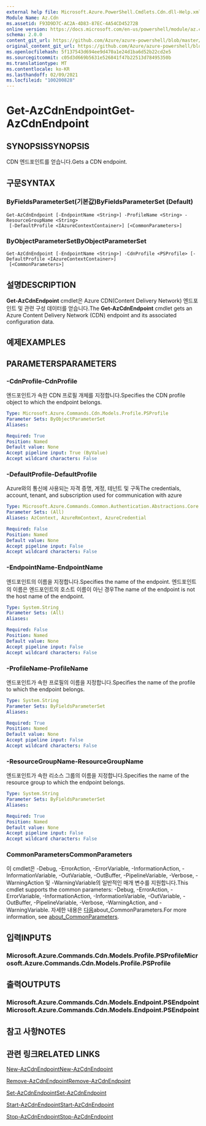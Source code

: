 ```yaml
---
external help file: Microsoft.Azure.PowerShell.Cmdlets.Cdn.dll-Help.xml
Module Name: Az.Cdn
ms.assetid: F93D9D7C-AC2A-4D83-87EC-4A54CD45272B
online version: https://docs.microsoft.com/en-us/powershell/module/az.cdn/get-azcdnendpoint
schema: 2.0.0
content_git_url: https://github.com/Azure/azure-powershell/blob/master/src/Cdn/Cdn/help/Get-AzCdnEndpoint.md
original_content_git_url: https://github.com/Azure/azure-powershell/blob/master/src/Cdn/Cdn/help/Get-AzCdnEndpoint.md
ms.openlocfilehash: 5f137543d694ee9d470a1e24d1ba6d52b22cd2e5
ms.sourcegitcommit: c05d3d669b5631e526841f47b22513d78495350b
ms.translationtype: MT
ms.contentlocale: ko-KR
ms.lasthandoff: 02/09/2021
ms.locfileid: "100200828"
---
```

# <span data-ttu-id="413b1-101">Get-AzCdnEndpoint</span><span class="sxs-lookup"><span data-stu-id="413b1-101">Get-AzCdnEndpoint</span></span>

## <span data-ttu-id="413b1-102">SYNOPSIS</span><span class="sxs-lookup"><span data-stu-id="413b1-102">SYNOPSIS</span></span>
<span data-ttu-id="413b1-103">CDN 엔드포인트를 얻습니다.</span><span class="sxs-lookup"><span data-stu-id="413b1-103">Gets a CDN endpoint.</span></span>

## <span data-ttu-id="413b1-104">구문</span><span class="sxs-lookup"><span data-stu-id="413b1-104">SYNTAX</span></span>

### <span data-ttu-id="413b1-105">ByFieldsParameterSet(기본값)</span><span class="sxs-lookup"><span data-stu-id="413b1-105">ByFieldsParameterSet (Default)</span></span>
```
Get-AzCdnEndpoint [-EndpointName <String>] -ProfileName <String> -ResourceGroupName <String>
 [-DefaultProfile <IAzureContextContainer>] [<CommonParameters>]
```

### <span data-ttu-id="413b1-106">ByObjectParameterSet</span><span class="sxs-lookup"><span data-stu-id="413b1-106">ByObjectParameterSet</span></span>
```
Get-AzCdnEndpoint [-EndpointName <String>] -CdnProfile <PSProfile> [-DefaultProfile <IAzureContextContainer>]
 [<CommonParameters>]
```

## <span data-ttu-id="413b1-107">설명</span><span class="sxs-lookup"><span data-stu-id="413b1-107">DESCRIPTION</span></span>
<span data-ttu-id="413b1-108">**Get-AzCdnEndpoint** cmdlet은 Azure CDN(Content Delivery Network) 엔드포인트 및 관련 구성 데이터를 얻습니다.</span><span class="sxs-lookup"><span data-stu-id="413b1-108">The **Get-AzCdnEndpoint** cmdlet gets an Azure Content Delivery Network (CDN) endpoint and its associated configuration data.</span></span>

## <span data-ttu-id="413b1-109">예제</span><span class="sxs-lookup"><span data-stu-id="413b1-109">EXAMPLES</span></span>

## <span data-ttu-id="413b1-110">PARAMETERS</span><span class="sxs-lookup"><span data-stu-id="413b1-110">PARAMETERS</span></span>

### <span data-ttu-id="413b1-111">-CdnProfile</span><span class="sxs-lookup"><span data-stu-id="413b1-111">-CdnProfile</span></span>
<span data-ttu-id="413b1-112">엔드포인트가 속한 CDN 프로필 개체를 지정합니다.</span><span class="sxs-lookup"><span data-stu-id="413b1-112">Specifies the CDN profile object to which the endpoint belongs.</span></span>

```yaml
Type: Microsoft.Azure.Commands.Cdn.Models.Profile.PSProfile
Parameter Sets: ByObjectParameterSet
Aliases:

Required: True
Position: Named
Default value: None
Accept pipeline input: True (ByValue)
Accept wildcard characters: False
```

### <span data-ttu-id="413b1-113">-DefaultProfile</span><span class="sxs-lookup"><span data-stu-id="413b1-113">-DefaultProfile</span></span>
<span data-ttu-id="413b1-114">Azure와의 통신에 사용되는 자격 증명, 계정, 테넌트 및 구독</span><span class="sxs-lookup"><span data-stu-id="413b1-114">The credentials, account, tenant, and subscription used for communication with azure</span></span>

```yaml
Type: Microsoft.Azure.Commands.Common.Authentication.Abstractions.Core.IAzureContextContainer
Parameter Sets: (All)
Aliases: AzContext, AzureRmContext, AzureCredential

Required: False
Position: Named
Default value: None
Accept pipeline input: False
Accept wildcard characters: False
```

### <span data-ttu-id="413b1-115">-EndpointName</span><span class="sxs-lookup"><span data-stu-id="413b1-115">-EndpointName</span></span>
<span data-ttu-id="413b1-116">엔드포인트의 이름을 지정합니다.</span><span class="sxs-lookup"><span data-stu-id="413b1-116">Specifies the name of the endpoint.</span></span>
<span data-ttu-id="413b1-117">엔드포인트의 이름은 엔드포인트의 호스트 이름이 아닌 경우</span><span class="sxs-lookup"><span data-stu-id="413b1-117">The name of the endpoint is not the host name of the endpoint.</span></span>

```yaml
Type: System.String
Parameter Sets: (All)
Aliases:

Required: False
Position: Named
Default value: None
Accept pipeline input: False
Accept wildcard characters: False
```

### <span data-ttu-id="413b1-118">-ProfileName</span><span class="sxs-lookup"><span data-stu-id="413b1-118">-ProfileName</span></span>
<span data-ttu-id="413b1-119">엔드포인트가 속한 프로필의 이름을 지정합니다.</span><span class="sxs-lookup"><span data-stu-id="413b1-119">Specifies the name of the profile to which the endpoint belongs.</span></span>

```yaml
Type: System.String
Parameter Sets: ByFieldsParameterSet
Aliases:

Required: True
Position: Named
Default value: None
Accept pipeline input: False
Accept wildcard characters: False
```

### <span data-ttu-id="413b1-120">-ResourceGroupName</span><span class="sxs-lookup"><span data-stu-id="413b1-120">-ResourceGroupName</span></span>
<span data-ttu-id="413b1-121">엔드포인트가 속한 리소스 그룹의 이름을 지정합니다.</span><span class="sxs-lookup"><span data-stu-id="413b1-121">Specifies the name of the resource group to which the endpoint belongs.</span></span>

```yaml
Type: System.String
Parameter Sets: ByFieldsParameterSet
Aliases:

Required: True
Position: Named
Default value: None
Accept pipeline input: False
Accept wildcard characters: False
```

### <span data-ttu-id="413b1-122">CommonParameters</span><span class="sxs-lookup"><span data-stu-id="413b1-122">CommonParameters</span></span>
<span data-ttu-id="413b1-123">이 cmdlet은 -Debug, -ErrorAction, -ErrorVariable, -InformationAction, -InformationVariable, -OutVariable, -OutBuffer, -PipelineVariable, -Verbose, -WarningAction 및 -WarningVariable의 일반적인 매개 변수를 지원합니다.</span><span class="sxs-lookup"><span data-stu-id="413b1-123">This cmdlet supports the common parameters: -Debug, -ErrorAction, -ErrorVariable, -InformationAction, -InformationVariable, -OutVariable, -OutBuffer, -PipelineVariable, -Verbose, -WarningAction, and -WarningVariable.</span></span> <span data-ttu-id="413b1-124">자세한 내용은 [다음](http://go.microsoft.com/fwlink/?LinkID=113216)about_CommonParameters.</span><span class="sxs-lookup"><span data-stu-id="413b1-124">For more information, see [about_CommonParameters](http://go.microsoft.com/fwlink/?LinkID=113216).</span></span>

## <span data-ttu-id="413b1-125">입력</span><span class="sxs-lookup"><span data-stu-id="413b1-125">INPUTS</span></span>

### <span data-ttu-id="413b1-126">Microsoft.Azure.Commands.Cdn.Models.Profile.PSProfile</span><span class="sxs-lookup"><span data-stu-id="413b1-126">Microsoft.Azure.Commands.Cdn.Models.Profile.PSProfile</span></span>

## <span data-ttu-id="413b1-127">출력</span><span class="sxs-lookup"><span data-stu-id="413b1-127">OUTPUTS</span></span>

### <span data-ttu-id="413b1-128">Microsoft.Azure.Commands.Cdn.Models.Endpoint.PSEndpoint</span><span class="sxs-lookup"><span data-stu-id="413b1-128">Microsoft.Azure.Commands.Cdn.Models.Endpoint.PSEndpoint</span></span>

## <span data-ttu-id="413b1-129">참고 사항</span><span class="sxs-lookup"><span data-stu-id="413b1-129">NOTES</span></span>

## <span data-ttu-id="413b1-130">관련 링크</span><span class="sxs-lookup"><span data-stu-id="413b1-130">RELATED LINKS</span></span>

[<span data-ttu-id="413b1-131">New-AzCdnEndpoint</span><span class="sxs-lookup"><span data-stu-id="413b1-131">New-AzCdnEndpoint</span></span>](./New-AzCdnEndpoint.md)

[<span data-ttu-id="413b1-132">Remove-AzCdnEndpoint</span><span class="sxs-lookup"><span data-stu-id="413b1-132">Remove-AzCdnEndpoint</span></span>](./Remove-AzCdnEndpoint.md)

[<span data-ttu-id="413b1-133">Set-AzCdnEndpoint</span><span class="sxs-lookup"><span data-stu-id="413b1-133">Set-AzCdnEndpoint</span></span>](./Set-AzCdnEndpoint.md)

[<span data-ttu-id="413b1-134">Start-AzCdnEndpoint</span><span class="sxs-lookup"><span data-stu-id="413b1-134">Start-AzCdnEndpoint</span></span>](./Start-AzCdnEndpoint.md)

[<span data-ttu-id="413b1-135">Stop-AzCdnEndpoint</span><span class="sxs-lookup"><span data-stu-id="413b1-135">Stop-AzCdnEndpoint</span></span>](./Stop-AzCdnEndpoint.md)


